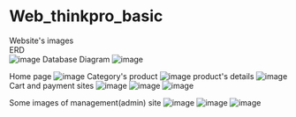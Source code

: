 # Web_thinkpro_basic
Website's images </br>
ERD </br>
![image](https://github.com/pendragonIV/Web_thinkpro_basic/assets/88123140/e719c8ea-0eb3-41ee-b985-d57e81818246)
Database Diagram
![image](https://github.com/pendragonIV/Web_thinkpro_basic/assets/88123140/ba0c8413-b003-4ca2-9575-2d4f8bbe1839)

Home page
![image](https://github.com/pendragonIV/Web_thinkpro_basic/assets/88123140/c46579d6-581e-478f-af77-81540427f8c6)
Category's product
![image](https://github.com/pendragonIV/Web_thinkpro_basic/assets/88123140/e4ac9f80-4c9e-4353-8434-7e1830af114d)
product's details
![image](https://github.com/pendragonIV/Web_thinkpro_basic/assets/88123140/3f9d65bc-45fa-4500-a3d1-1896daccb932)
Cart and payment sites
![image](https://github.com/pendragonIV/Web_thinkpro_basic/assets/88123140/fe3e61d8-3013-460d-93d7-17d68e09394b)
![image](https://github.com/pendragonIV/Web_thinkpro_basic/assets/88123140/f31f314e-a921-406e-8327-d001f13ee132)
![image](https://github.com/pendragonIV/Web_thinkpro_basic/assets/88123140/aa60bfef-64a7-4ea0-87c3-6a8e9a15bc2c)

Some images of management(admin) site
![image](https://github.com/pendragonIV/Web_thinkpro_basic/assets/88123140/1e4f0cdd-4d05-41b3-9d2c-dcf5f6bfc468)
![image](https://github.com/pendragonIV/Web_thinkpro_basic/assets/88123140/c1ec891e-e059-4a71-8f44-afd73d5b7b18)
![image](https://github.com/pendragonIV/Web_thinkpro_basic/assets/88123140/60a93c18-1171-4e54-87e4-3b653bd01195)










